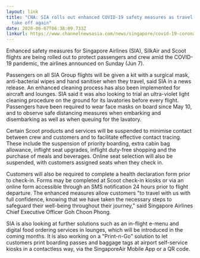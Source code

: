 ```yaml
---
layout: link
title: "CNA: SIA rolls out enhanced COVID-19 safety measures as travel set to
  take off again"
date: 2020-06-07T06:38:09.733Z
linkurl: https://www.channelnewsasia.com/news/singapore/covid-19-coronavirus-sia-flights-safety-measures-12812572
---
```

Enhanced safety measures for Singapore Airlines (SIA), SilkAir and Scoot flights are being rolled out to protect passengers and crew amid the COVID-19 pandemic, the airlines announced on Sunday (Jun 7). 

Passengers on all SIA Group flights will be given a kit with a surgical mask, anti-bacterial wipes and hand sanitiser when they travel, said SIA in a news release.  An enhanced cleaning process has also been implemented for aircraft and lounges. SIA said it was also looking to trial an ultra-violet light cleaning procedure on the ground for its lavatories before every flight. Passengers have been required to wear face masks on board since May 10, and to observe safe distancing measures when embarking and disembarking as well as when queuing for the lavatory. 

Certain Scoot products and services will be suspended to minimise contact between crew and customers and to facilitate effective contact tracing.  These include the suspension of priority boarding, extra cabin bag allowance, inflight seat upgrades, inflight duty-free shopping and the purchase of meals and beverages.
 Online seat selection will also be suspended, with customers assigned seats when they check in. 

Customers will also be required to complete a health declaration form prior to check-in.  Forms may be completed at Scoot check-in kiosks or via an online form accessible through an SMS notification 24 hours prior to flight departure.  The enhanced measures allow customers "to travel with us with full confidence, knowing that we have taken the necessary steps to safeguard their well-being throughout their journey," said Singapore Airlines Chief Executive Officer Goh Choon Phong.

SIA is also looking at further solutions such as an in-flight e-menu and digital food ordering services in lounges, which will be introduced in the coming months.  It is also working on a "Print-n-Go" solution to let customers print boarding passes and baggage tags at airport self-service kiosks in a contactless way, via the SingaporeAir Mobile App or a QR code.